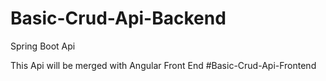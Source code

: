 # Basic-Crud-Api-Backend
Spring Boot Api

This Api will be merged with Angular Front End #Basic-Crud-Api-Frontend
